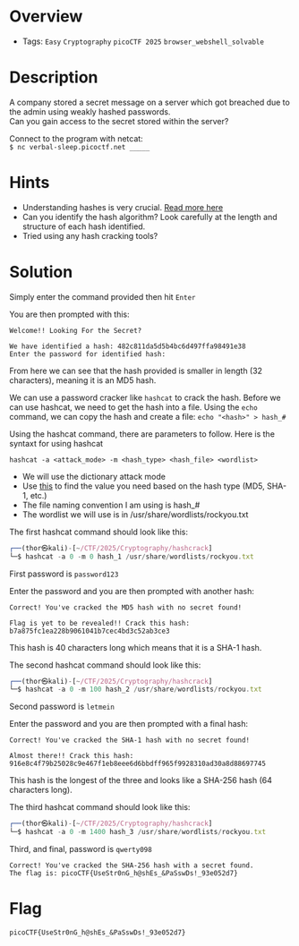 # Overview
- Tags: `Easy` `Cryptography` `picoCTF 2025` `browser_webshell_solvable` 

# Description
A company stored a secret message on a server which got breached due to the admin using weakly hashed passwords.   
Can you gain access to the secret stored within the server?  

Connect to the program with netcat:  
`$ nc verbal-sleep.picoctf.net _____`

# Hints
* Understanding hashes is very crucial. [Read more here](https://primer.picoctf.org/#_hashing)
* Can you identify the hash algorithm? Look carefully at the length and structure of each hash identified.
* Tried using any hash cracking tools?

# Solution
Simply enter the command provided then hit `Enter`

You are then prompted with this:
```
Welcome!! Looking For the Secret?

We have identified a hash: 482c811da5d5b4bc6d497ffa98491e38
Enter the password for identified hash:
```

From here we can see that the hash provided is smaller in length (32 characters), meaning it is an MD5 hash.

We can use a password cracker like `hashcat` to crack the hash. Before we can use hashcat, we need to get the hash into a file. 
Using the `echo` command, we can copy the hash and create a file:
`echo "<hash>" > hash_#`

Using the hashcat command, there are parameters to follow. Here is the syntaxt for using hashcat
```
hashcat -a <attack_mode> -m <hash_type> <hash_file> <wordlist>
```
* We will use the dictionary attack mode   
* Use [this](https://hashcat.net/wiki/doku.php?id=example_hashes) to find the value you need based on the hash type (MD5, SHA-1, etc.)
* The file naming convention I am using is hash_#
* The wordlist we will use is in /usr/share/wordlists/rockyou.txt

The first hashcat command should look like this:
```js
┌──(thor㉿kali)-[~/CTF/2025/Cryptography/hashcrack]
└─$ hashcat -a 0 -m 0 hash_1 /usr/share/wordlists/rockyou.txt
```

First password is `password123`

Enter the password and you are then prompted with another hash:

```
Correct! You've cracked the MD5 hash with no secret found!

Flag is yet to be revealed!! Crack this hash: b7a875fc1ea228b9061041b7cec4bd3c52ab3ce3
```
This hash is 40 characters long which means that it is a SHA-1 hash. 

The second hashcat command should look like this:
```js
┌──(thor㉿kali)-[~/CTF/2025/Cryptography/hashcrack]
└─$ hashcat -a 0 -m 100 hash_2 /usr/share/wordlists/rockyou.txt
```

Second password is `letmein`

Enter the password and you are then prompted with a final hash:

```
Correct! You've cracked the SHA-1 hash with no secret found!

Almost there!! Crack this hash: 916e8c4f79b25028c9e467f1eb8eee6d6bbdff965f9928310ad30a8d88697745
```
This hash is the longest of the three and looks like a SHA-256 hash (64 characters long). 

The third hashcat command should look like this:
```js
┌──(thor㉿kali)-[~/CTF/2025/Cryptography/hashcrack]
└─$ hashcat -a 0 -m 1400 hash_3 /usr/share/wordlists/rockyou.txt
```

Third, and final, password is `qwerty098`

```
Correct! You've cracked the SHA-256 hash with a secret found. 
The flag is: picoCTF{UseStr0nG_h@shEs_&PaSswDs!_93e052d7}
```

# Flag
`picoCTF{UseStr0nG_h@shEs_&PaSswDs!_93e052d7}`
